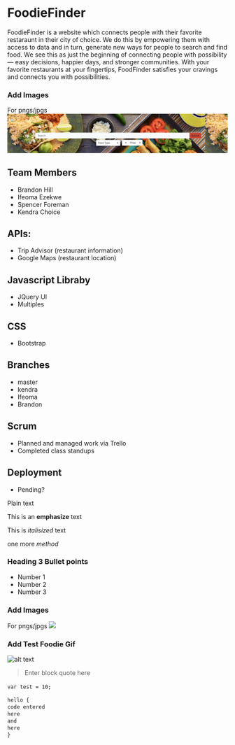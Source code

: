 # FoodieFinder
FoodieFinder is a website which connects people with their favorite restaraunt in their city of choice. We do this by empowering them with access to data and in turn, generate new ways for people to search and find food. We see this as just the beginning of connecting people with possibility — easy decisions, happier days, and stronger communities. With your favorite restaurants at your fingertips, FoodFinder satisfies your cravings and connects you with possibilities.

### Add Images
For pngs/jpgs 
<img src = "foodiefinder_readme_pic.png">

## Team Members
* Brandon Hill
* Ifeoma Ezekwe
* Spencer Foreman
* Kendra Choice

## APIs:
* Trip Advisor (restaurant information)
* Google Maps (restaurant location)

## Javascript Libraby
* JQuery UI 
* Multiples

## CSS
* Bootstrap

## Branches
* master
* kendra
* Ifeoma
* Brandon

## Scrum 
* Planned and managed work via Trello
* Completed class standups 

## Deployment 
* Pending?

























Plain text

This is an **emphasize** text

This is _italisized_ text

one more *method*

### Heading 3 Bullet points
* Number 1
* Number 2
* Number 3

### Add Images
For pngs/jpgs 
<img src = "copy image address">

### Add Test Foodie Gif
![alt text](https://media.giphy.com/media/BPofSmBGnwJIQ/giphy.gif)

>Enter block quote here

`var test = 10;`

```
hello {
code entered
here
and 
here
}
```
